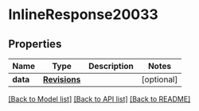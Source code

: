 # InlineResponse20033

## Properties
Name | Type | Description | Notes
------------ | ------------- | ------------- | -------------
**data** | [**Revisions**](Revisions.md) |  | [optional] 

[[Back to Model list]](../README.md#documentation-for-models) [[Back to API list]](../README.md#documentation-for-api-endpoints) [[Back to README]](../README.md)

